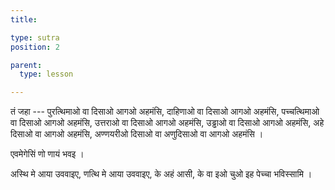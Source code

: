 ```yaml
---
title: 

type: sutra
position: 2

parent:
  type: lesson

---
```


तं जहा --- पुरत्थिमाओ वा दिसाओ आगओ अहमंसि,  दाहिणाओ वा दिसाओ आगओ अहमंसि, पच्चत्थिमाओ वा दिसाओ आगओ अहमंसि, उत्तराओ वा दिसाओ आगओ अहमंसि, उड्ढाओ वा दिसाओ आगओ अहमंसि, अहे दिसाओ वा आगओ अहमंसि, अण्णयरीओ दिसाओ वा अणुदिसाओ वा आगओ अहमंसि ।

एवमेगेसिं णो णायं भवइ । 

अस्थि मे आया उववाइए, णत्थि मे आया उववाइए, के अहं आसी, के वा इओ चुओ इह पेच्चा भविस्सामि ।
